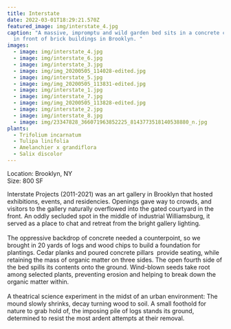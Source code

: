 ```yaml
---
title: Interstate
date: 2022-03-01T18:29:21.570Z
featured_image: img/interstate_4.jpg
caption: "A massive, impromptu and wild garden bed sits in a concrete courtyard
  in front of brick buildings in Brooklyn. "
images:
  - image: img/interstate_4.jpg
  - image: img/interstate_6.jpg
  - image: img/interstate_3.jpg
  - image: img/img_20200505_114028-edited.jpg
  - image: img/interstate_5.jpg
  - image: img/img_20200505_113831-edited.jpg
  - image: img/interstate_1.jpg
  - image: img/interstate_7.jpg
  - image: img/img_20200505_113828-edited.jpg
  - image: img/interstate_2.jpg
  - image: img/interstate_8.jpg
  - image: img/23347828_366071963852225_8143773518140538880_n.jpg
plants:
  - Trifolium incarnatum
  - Tulipa linifolia
  - Amelanchier x grandiflora
  - Salix discolor
---
```

L﻿ocation: Brooklyn, NY\
S﻿ize: 800 SF

Interstate Projects (2011-2021) was an art gallery in Brooklyn that hosted exhibitions, events, and residencies. Openings gave way to crowds, and visitors to the gallery naturally overflowed into the gated courtyard in the front. An oddly secluded spot in the middle of industrial Williamsburg, it served as a place to chat and retreat from the bright gallery lighting.\
\
The oppressive backdrop of concrete needed a counterpoint, so we brought in 20 yards of logs and wood chips to build a foundation for plantings. Cedar planks and poured concrete pillars  provide seating, while retaining the mass of organic matter on three sides. The open fourth side of the bed spills its contents onto the ground. Wind-blown seeds take root among selected plants, preventing erosion and helping to break down the organic matter within. \
\
A theatrical science experiment in the midst of an urban environment: The mound slowly shrinks, decay turning wood to soil. A small foothold for nature to grab hold of, the imposing pile of logs stands its ground, determined to resist the most ardent attempts at their removal.